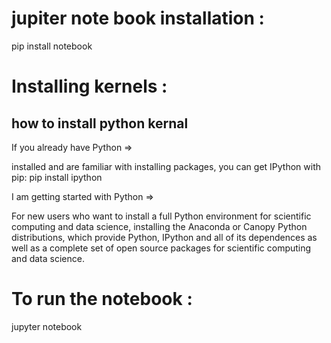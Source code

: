 # jupiter note book installation :
pip install notebook


# Installing kernels :

## how to install python kernal 

If you already have Python  =>

installed and are familiar with installing packages, you can get IPython with pip:
pip install ipython

I am getting started with Python =>

For new users who want to install a full Python environment for scientific computing and data science, installing the Anaconda or Canopy Python distributions, which provide Python, IPython and all of its dependences as well as a complete set of open source packages for scientific computing and data science.


# To run the notebook :
jupyter notebook


